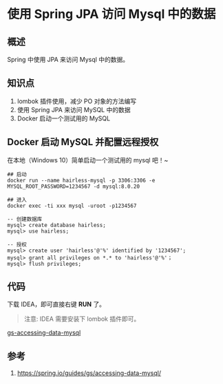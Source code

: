 # 使用 Spring JPA 访问 Mysql 中的数据

## 概述
Spring 中使用 JPA 来访问 Mysql 中的数据。

## 知识点
1. lombok 插件使用，减少 PO 对象的方法编写
2. 使用 Spring JPA 来访问 MySQL 中的数据
3. Docker 启动一个测试用的 MySQL

## Docker 启动 MySQL 并配置远程授权
在本地（Windows 10）简单启动一个测试用的 mysql 吧！~
```
## 启动
docker run --name hairless-mysql -p 3306:3306 -e MYSQL_ROOT_PASSWORD=1234567 -d mysql:8.0.20

## 进入
docker exec -ti xxx mysql -uroot -p1234567

-- 创建数据库
mysql> create database hairless;
mysql> use hairless;

-- 授权
mysql> create user 'hairless'@'%' identified by '1234567';
mysql> grant all privileges on *.* to 'hairless'@'%'；
mysql> flush privileges;
```

## 代码
下载 IDEA，即可直接右键 **RUN** 了。

> 注意: IDEA 需要安装下 lombok 插件即可。

[gs-accessing-data-mysql](../../spring-guides/gs-accessing-data-mysql)

## 参考
1. <https://spring.io/guides/gs/accessing-data-mysql/>
